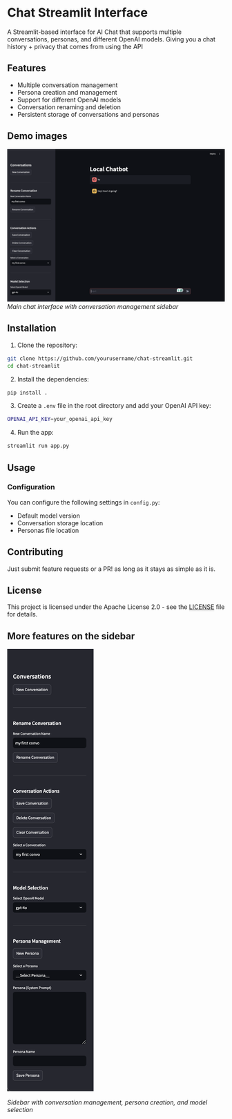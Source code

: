 # Chat Streamlit Interface

A Streamlit-based interface for AI Chat that supports multiple conversations, personas, and different OpenAI models. Giving you a chat history + privacy that comes from using the API

## Features

- Multiple conversation management
- Persona creation and management
- Support for different OpenAI models
- Conversation renaming and deletion
- Persistent storage of conversations and personas

## Demo images

![Full Window Screenshot](assets/full_window.png)
*Main chat interface with conversation management sidebar*


## Installation

<!-- TODO: Complete setup and usage instructions -->
1. Clone the repository:

```bash
git clone https://github.com/yourusername/chat-streamlit.git
cd chat-streamlit
```

2. Install the dependencies:

```bash
pip install .
```


3. Create a `.env` file in the root directory and add your OpenAI API key:

```bash
OPENAI_API_KEY=your_openai_api_key
```

4. Run the app:

```bash
streamlit run app.py
```

## Usage

### Configuration

You can configure the following settings in `config.py`:

- Default model version
- Conversation storage location
- Personas file location

## Contributing

Just submit feature requests or a PR! as long as it stays as simple as it is.

## License

This project is licensed under the Apache License 2.0 - see the [LICENSE](LICENSE) file for details.


## More features on the sidebar

![Sidebar Screenshot](assets/side_bar.png)

*Sidebar with conversation management, persona creation, and model selection*
